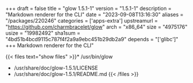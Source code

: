 +++
draft = false
title = "glow 1.5.1-1"
version = "1.5.1-1"
description = "Markdown renderer for the CLI"
date = "2023-09-08T13:16:30"
aliases = "/packages/220246"
categories = ['apps-extra']
upstreamurl = "https://github.com/charmbracelet/glow"
arch = "x86_64"
size = "4975176"
usize = "19982492"
sha1sum = "4bd51b4bcd9115c787f4f2a9a9ebc451b29db2a9"
depends = "['glibc']"
+++
Markdown renderer for the CLI"

{{< files text="show files" >}}* /usr/bin/glow
* /usr/share/doc/glow-1.5.1/LICENSE
* /usr/share/doc/glow-1.5.1/README.md
{{< /files >}}